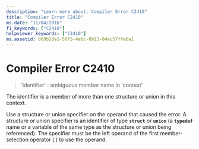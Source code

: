 ```yaml
---
description: "Learn more about: Compiler Error C2410"
title: "Compiler Error C2410"
ms.date: "11/04/2016"
f1_keywords: ["C2410"]
helpviewer_keywords: ["C2410"]
ms.assetid: b69b2de1-56f3-4ebc-8913-04ac57ffe8a1
---
```

# Compiler Error C2410

> 'identifier' : ambiguous member name in 'context'

The identifier is a member of more than one structure or union in this context.

Use a structure or union specifier on the operand that caused the error. A structure or union specifier is an identifier of type **`struct`** or **`union`** (a **`typedef`** name or a variable of the same type as the structure or union being referenced). The specifier must be the left operand of the first member-selection operator (.) to use the operand.
